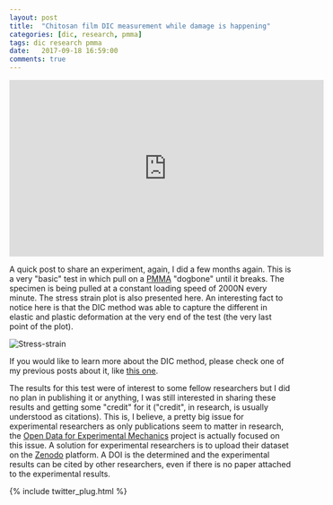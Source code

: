 ```yaml
---
layout: post
title:  "Chitosan film DIC measurement while damage is happening"
categories: [dic, research, pmma]
tags: dic research pmma
date:   2017-09-18 16:59:00
comments: true
---
```


<iframe width="560" height="315" src="https://www.youtube.com/embed/Gj5cQQQ8a4M" frameborder="0" allowfullscreen></iframe>

A quick post to share an experiment, again, I did a few months again. This is a very "basic" test in which pull on a [PMMA](https://en.wikipedia.org/wiki/Poly(methyl_methacrylate)) "dogbone" until it breaks.
The specimen is being pulled at a constant loading speed of 2000N every minute.
The stress strain plot is also presented here. An interesting fact to notice here is that the DIC method was able to capture the different in elastic and plastic deformation at the very end of the test (the very last point of the plot).

![Stress-strain](https://i.imgur.com/0uqm0dQ.png)

If you would like to learn more about the DIC method, please check one of my previous posts about it, like [this one](http://iltabiai.github.io/research/dic/chitosan/2017/07/14/chitosan-dic.html). 


The results for this test were of interest to some fellow researchers but I did no plan in publishing it or anything, I was still interested in sharing these results and getting some "credit" for it ("credit", in research, is usually understood as citations). This is, I believe, a pretty big issue for experimental researchers as only publications seem to matter in research, the [Open Data for Experimental Mechanics](https://opendataexpmechanics.github.io/) project is actually focused on this issue. A solution for experimental researchers is to upload their dataset on the [Zenodo](https://zenodo.org/) platform. A DOI is the determined and the experimental results can be cited by other researchers, even if there is no paper attached to the experimental results.


{% include twitter_plug.html %}
